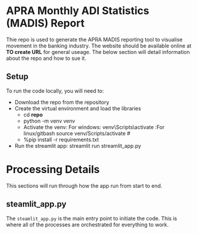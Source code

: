 # APRA Monthly ADI Statistics (MADIS) Report
Thie repo is used to generate the APRA MADIS reporting tool to visualise movement in the banking industry. The website should be available online at **TO create URL** for general useage. The below section will detail information about the repo and how to sue it.

## Setup
To run the code locally, you will need to:
* Download the repo from the repository
* Create the virtual environment and load the libraries
    * cd **repo**
    * python -m venv venv
    * Activate the venv:
      For windows:
      venv\Scripts\activate
      :For linux/gitbash
      source venv/Scripts/activate # 
    * %pip install -r requirements.txt
* Run the streamlit app:
    streamlit run streamlit_app.py



# Processing Details
This sections will run through how the app run from start to end.

## steamlit_app.py
The `steamlit_app.py` is the main entry point to initiate the code. This is where all of the processes are orchestrated for everything to work.

